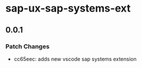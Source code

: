 # sap-ux-sap-systems-ext

## 0.0.1

### Patch Changes

-   cc65eec: adds new vscode sap systems extension
